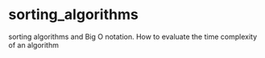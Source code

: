 # sorting_algorithms
sorting algorithms and Big O notation. How to evaluate the time complexity of an algorithm
